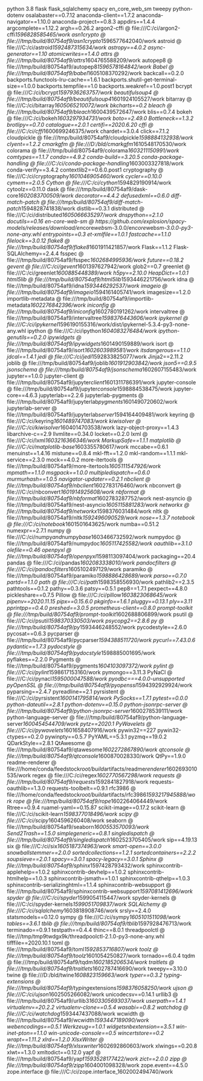 python 3.8
flask
flask_sqlalchemy
spacy
en_core_web_sm
tweepy
python-dotenv
osa l a b a s t e r = = 0 . 7 . 1 2  
 a n a c o n d a - c l i e n t = = 1 . 7 . 2  
 a n a c o n d a - n a v i g a t o r = = 1 . 1 0 . 0  
 a n a c o n d a - p r o j e c t = = 0 . 8 . 3  
 a p p d i r s = = 1 . 4 . 4  
 a r g c o m p l e t e = = 1 . 1 2 . 2  
 a r g h = = 0 . 2 6 . 2  
 a r g o n 2 - c f f i   @   f i l e : / / / C : / c i / a r g o n 2 - c f f i _ 1 5 9 6 8 2 8 5 8 5 4 6 5 / w o r k  
 a s n 1 c r y p t o   @   f i l e : / / / t m p / b u i l d / 8 0 7 5 4 a f 9 / a s n 1 c r y p t o _ 1 5 9 6 5 7 7 6 4 2 0 4 0 / w o r k  
 a s t r o i d   @   f i l e : / / / C : / c i / a s t r o i d _ 1 5 9 2 4 8 7 3 1 5 6 3 4 / w o r k  
 a s t r o p y = = 4 . 0 . 2  
 a s y n c - g e n e r a t o r = = 1 . 1 0  
 a t o m i c w r i t e s = = 1 . 4 . 0  
 a t t r s   @   f i l e : / / / t m p / b u i l d / 8 0 7 5 4 a f 9 / a t t r s _ 1 6 0 4 7 6 5 5 8 8 2 0 9 / w o r k  
 a u t o p e p 8   @   f i l e : / / / t m p / b u i l d / 8 0 7 5 4 a f 9 / a u t o p e p 8 _ 1 5 9 6 5 7 8 1 6 4 8 4 2 / w o r k  
 B a b e l   @   f i l e : / / / t m p / b u i l d / 8 0 7 5 4 a f 9 / b a b e l _ 1 6 0 5 1 0 8 3 7 0 2 9 2 / w o r k  
 b a c k c a l l = = 0 . 2 . 0  
 b a c k p o r t s . f u n c t o o l s - l r u - c a c h e = = 1 . 6 . 1  
 b a c k p o r t s . s h u t i l - g e t - t e r m i n a l - s i z e = = 1 . 0 . 0  
 b a c k p o r t s . t e m p f i l e = = 1 . 0  
 b a c k p o r t s . w e a k r e f = = 1 . 0 . p o s t 1  
 b c r y p t   @   f i l e : / / / C : / c i / b c r y p t _ 1 5 9 7 9 3 6 2 6 3 7 5 7 / w o r k  
 b e a u t i f u l s o u p 4   @   f i l e : / / / t m p / b u i l d / 8 0 7 5 4 a f 9 / b e a u t i f u l s o u p 4 _ 1 6 0 1 9 2 4 1 0 5 5 2 7 / w o r k  
 b i t a r r a y   @   f i l e : / / / C : / c i / b i t a r r a y _ 1 6 0 5 0 6 5 2 1 0 0 7 2 / w o r k  
 b k c h a r t s = = 0 . 2  
 b l e a c h   @   f i l e : / / / t m p / b u i l d / 8 0 7 5 4 a f 9 / b l e a c h _ 1 6 0 0 4 3 9 5 7 2 6 4 7 / w o r k  
 b l i s = = 0 . 7 . 4  
 b o k e h   @   f i l e : / / / C : / c i / b o k e h _ 1 6 0 3 2 9 7 9 3 4 7 3 1 / w o r k  
 b o t o = = 2 . 4 9 . 0  
 B o t t l e n e c k = = 1 . 3 . 2  
 b r o t l i p y = = 0 . 7 . 0  
 c a t a l o g u e = = 2 . 0 . 1  
 c e r t i f i = = 2 0 2 0 . 6 . 2 0  
 c f f i   @   f i l e : / / / C : / c i / c f f i _ 1 6 0 0 6 9 9 2 4 6 3 7 5 / w o r k  
 c h a r d e t = = 3 . 0 . 4  
 c l i c k = = 7 . 1 . 2  
 c l o u d p i c k l e   @   f i l e : / / / t m p / b u i l d / 8 0 7 5 4 a f 9 / c l o u d p i c k l e _ 1 5 9 8 8 8 4 1 3 2 9 3 8 / w o r k  
 c l y e n t = = 1 . 2 . 2  
 c m a r k g f m   @   f i l e : / / / D : / b l d / c m a r k g f m _ 1 6 1 0 5 4 8 1 7 0 5 3 0 / w o r k  
 c o l o r a m a   @   f i l e : / / / t m p / b u i l d / 8 0 7 5 4 a f 9 / c o l o r a m a _ 1 6 0 3 2 1 1 1 5 0 9 9 1 / w o r k  
 c o m t y p e s = = 1 . 1 . 7  
 c o n d a = = 4 . 9 . 2  
 c o n d a - b u i l d = = 3 . 2 0 . 5  
 c o n d a - p a c k a g e - h a n d l i n g   @   f i l e : / / / C : / c i / c o n d a - p a c k a g e - h a n d l i n g _ 1 6 0 3 0 0 3 3 2 7 8 1 8 / w o r k  
 c o n d a - v e r i f y = = 3 . 4 . 2  
 c o n t e x t l i b 2 = = 0 . 6 . 0 . p o s t 1  
 c r y p t o g r a p h y   @   f i l e : / / / C : / c i / c r y p t o g r a p h y _ 1 6 0 1 0 4 6 9 0 5 4 6 0 / w o r k  
 c y c l e r = = 0 . 1 0 . 0  
 c y m e m = = 2 . 0 . 5  
 C y t h o n   @   f i l e : / / / C : / c i / c y t h o n _ 1 5 9 4 8 2 9 1 9 0 9 1 4 / w o r k  
 c y t o o l z = = 0 . 1 1 . 0  
 d a s k   @   f i l e : / / / t m p / b u i l d / 8 0 7 5 4 a f 9 / d a s k - c o r e _ 1 6 0 2 0 8 3 7 0 0 5 0 9 / w o r k  
 d e c o r a t o r = = 4 . 4 . 2  
 d e f u s e d x m l = = 0 . 6 . 0  
 d i f f - m a t c h - p a t c h   @   f i l e : / / / t m p / b u i l d / 8 0 7 5 4 a f 9 / d i f f - m a t c h - p a t c h _ 1 5 9 4 8 2 8 7 4 1 8 3 8 / w o r k  
 d i s t l i b = = 0 . 3 . 1  
 d i s t r i b u t e d   @   f i l e : / / / C : / c i / d i s t r i b u t e d _ 1 6 0 5 0 6 6 6 3 5 2 9 7 / w o r k  
 d n s p y t h o n = = 2 . 1 . 0  
 d o c u t i l s = = 0 . 1 6  
 e n - c o r e - w e b - s m   @   h t t p s : / / g i t h u b . c o m / e x p l o s i o n / s p a c y - m o d e l s / r e l e a s e s / d o w n l o a d / e n _ c o r e _ w e b _ s m - 3 . 0 . 0 / e n _ c o r e _ w e b _ s m - 3 . 0 . 0 - p y 3 - n o n e - a n y . w h l  
 e n t r y p o i n t s = = 0 . 3  
 e t - x m l f i l e = = 1 . 0 . 1  
 f a s t c a c h e = = 1 . 1 . 0  
 f i l e l o c k = = 3 . 0 . 1 2  
 f l a k e 8   @   f i l e : / / / t m p / b u i l d / 8 0 7 5 4 a f 9 / f l a k e 8 _ 1 6 0 1 9 1 1 4 2 1 8 5 7 / w o r k  
 F l a s k = = 1 . 1 . 2  
 F l a s k - S Q L A l c h e m y = = 2 . 4 . 4  
 f s s p e c   @   f i l e : / / / t m p / b u i l d / 8 0 7 5 4 a f 9 / f s s p e c _ 1 6 0 2 6 8 4 9 9 5 9 3 6 / w o r k  
 f u t u r e = = 0 . 1 8 . 2  
 g e v e n t   @   f i l e : / / / C : / c i / g e v e n t _ 1 6 0 1 3 9 7 6 2 7 9 4 2 / w o r k  
 g l o b 2 = = 0 . 7  
 g r e e n l e t   @   f i l e : / / / C : / c i / g r e e n l e t _ 1 6 0 0 8 8 5 4 4 8 3 8 9 / w o r k  
 h 5 p y = = 2 . 1 0 . 0  
 H e a p D i c t = = 1 . 0 . 1  
 h t m l 5 l i b   @   f i l e : / / / t m p / b u i l d / 8 0 7 5 4 a f 9 / h t m l 5 l i b _ 1 5 9 3 4 4 6 2 2 1 7 5 6 / w o r k  
 i d n a   @   f i l e : / / / t m p / b u i l d / 8 0 7 5 4 a f 9 / i d n a _ 1 5 9 3 4 4 6 2 9 2 5 3 7 / w o r k  
 i m a g e i o   @   f i l e : / / / t m p / b u i l d / 8 0 7 5 4 a f 9 / i m a g e i o _ 1 5 9 4 1 6 1 4 0 5 7 4 1 / w o r k  
 i m a g e s i z e = = 1 . 2 . 0  
 i m p o r t l i b - m e t a d a t a   @   f i l e : / / / t m p / b u i l d / 8 0 7 5 4 a f 9 / i m p o r t l i b - m e t a d a t a _ 1 6 0 2 2 7 6 8 4 2 3 9 6 / w o r k  
 i n i c o n f i g   @   f i l e : / / / t m p / b u i l d / 8 0 7 5 4 a f 9 / i n i c o n f i g _ 1 6 0 2 7 8 0 1 9 1 2 6 2 / w o r k  
 i n t e r v a l t r e e   @   f i l e : / / / t m p / b u i l d / 8 0 7 5 4 a f 9 / i n t e r v a l t r e e _ 1 5 9 8 3 7 6 4 4 3 6 0 6 / w o r k  
 i p y k e r n e l   @   f i l e : / / / C : / c i / i p y k e r n e l _ 1 5 9 6 1 9 0 1 5 5 3 1 6 / w o r k / d i s t / i p y k e r n e l - 5 . 3 . 4 - p y 3 - n o n e - a n y . w h l  
 i p y t h o n   @   f i l e : / / / C : / c i / i p y t h o n _ 1 6 0 4 0 8 3 2 7 6 4 8 4 / w o r k  
 i p y t h o n - g e n u t i l s = = 0 . 2 . 0  
 i p y w i d g e t s   @   f i l e : / / / t m p / b u i l d / 8 0 7 5 4 a f 9 / i p y w i d g e t s _ 1 6 0 1 4 9 0 1 5 9 8 8 9 / w o r k  
 i s o r t   @   f i l e : / / / t m p / b u i l d / 8 0 7 5 4 a f 9 / i s o r t _ 1 6 0 2 6 0 3 9 8 9 5 8 1 / w o r k  
 i t s d a n g e r o u s = = 1 . 1 . 0  
 j d c a l = = 1 . 4 . 1  
 j e d i   @   f i l e : / / / C : / c i / j e d i _ 1 5 9 2 8 3 3 8 2 5 0 7 7 / w o r k  
 J i n j a 2 = = 2 . 1 1 . 2  
 j o b l i b   @   f i l e : / / / t m p / b u i l d / 8 0 7 5 4 a f 9 / j o b l i b _ 1 6 0 1 9 1 2 9 0 3 8 4 2 / w o r k  
 j s o n 5 = = 0 . 9 . 5  
 j s o n s c h e m a   @   f i l e : / / / t m p / b u i l d / 8 0 7 5 4 a f 9 / j s o n s c h e m a _ 1 6 0 2 6 0 7 1 5 5 4 8 3 / w o r k  
 j u p y t e r = = 1 . 0 . 0  
 j u p y t e r - c l i e n t   @   f i l e : / / / t m p / b u i l d / 8 0 7 5 4 a f 9 / j u p y t e r _ c l i e n t _ 1 6 0 1 3 1 1 7 8 6 3 9 1 / w o r k  
 j u p y t e r - c o n s o l e   @   f i l e : / / / t m p / b u i l d / 8 0 7 5 4 a f 9 / j u p y t e r _ c o n s o l e _ 1 5 9 8 8 8 4 5 3 8 4 7 5 / w o r k  
 j u p y t e r - c o r e = = 4 . 6 . 3  
 j u p y t e r l a b = = 2 . 2 . 6  
 j u p y t e r l a b - p y g m e n t s   @   f i l e : / / / t m p / b u i l d / 8 0 7 5 4 a f 9 / j u p y t e r l a b _ p y g m e n t s _ 1 6 0 1 4 9 0 7 2 0 6 0 2 / w o r k  
 j u p y t e r l a b - s e r v e r   @   f i l e : / / / t m p / b u i l d / 8 0 7 5 4 a f 9 / j u p y t e r l a b _ s e r v e r _ 1 5 9 4 1 6 4 4 0 9 4 8 1 / w o r k  
 k e y r i n g   @   f i l e : / / / C : / c i / k e y r i n g _ 1 6 0 1 4 8 9 7 4 7 0 8 3 / w o r k  
 k i w i s o l v e r   @   f i l e : / / / C : / c i / k i w i s o l v e r _ 1 6 0 4 0 1 4 7 0 3 5 3 8 / w o r k  
 l a z y - o b j e c t - p r o x y = = 1 . 4 . 3  
 l i b a r c h i v e - c = = 2 . 9  
 l l v m l i t e = = 0 . 3 4 . 0  
 l o c k e t = = 0 . 2 . 0  
 l x m l   @   f i l e : / / / C : / c i / l x m l _ 1 6 0 3 2 1 6 3 6 6 3 4 6 / w o r k  
 M a r k u p S a f e = = 1 . 1 . 1  
 m a t p l o t l i b   @   f i l e : / / / C : / c i / m a t p l o t l i b - b a s e _ 1 6 0 3 3 5 5 7 8 0 6 1 7 / w o r k  
 m c c a b e = = 0 . 6 . 1  
 m e n u i n s t = = 1 . 4 . 1 6  
 m i s t u n e = = 0 . 8 . 4  
 m k l - f f t = = 1 . 2 . 0  
 m k l - r a n d o m = = 1 . 1 . 1  
 m k l - s e r v i c e = = 2 . 3 . 0  
 m o c k = = 4 . 0 . 2  
 m o r e - i t e r t o o l s   @   f i l e : / / / t m p / b u i l d / 8 0 7 5 4 a f 9 / m o r e - i t e r t o o l s _ 1 6 0 5 1 1 1 5 4 7 9 2 6 / w o r k  
 m p m a t h = = 1 . 1 . 0  
 m s g p a c k = = 1 . 0 . 0  
 m u l t i p l e d i s p a t c h = = 0 . 6 . 0  
 m u r m u r h a s h = = 1 . 0 . 5  
 n a v i g a t o r - u p d a t e r = = 0 . 2 . 1  
 n b c l i e n t   @   f i l e : / / / t m p / b u i l d / 8 0 7 5 4 a f 9 / n b c l i e n t _ 1 6 0 2 7 8 3 1 7 6 4 6 0 / w o r k  
 n b c o n v e r t   @   f i l e : / / / C : / c i / n b c o n v e r t _ 1 6 0 1 9 1 4 9 2 5 6 0 8 / w o r k  
 n b f o r m a t   @   f i l e : / / / t m p / b u i l d / 8 0 7 5 4 a f 9 / n b f o r m a t _ 1 6 0 2 7 8 3 2 8 7 7 5 2 / w o r k  
 n e s t - a s y n c i o   @   f i l e : / / / t m p / b u i l d / 8 0 7 5 4 a f 9 / n e s t - a s y n c i o _ 1 6 0 5 1 1 5 8 8 1 2 8 3 / w o r k  
 n e t w o r k x   @   f i l e : / / / t m p / b u i l d / 8 0 7 5 4 a f 9 / n e t w o r k x _ 1 5 9 8 3 7 6 0 3 1 4 8 4 / w o r k  
 n l t k   @   f i l e : / / / t m p / b u i l d / 8 0 7 5 4 a f 9 / n l t k _ 1 5 9 2 4 9 6 0 9 0 5 2 9 / w o r k  
 n o s e = = 1 . 3 . 7  
 n o t e b o o k   @   f i l e : / / / C : / c i / n o t e b o o k _ 1 6 0 1 5 0 1 6 4 3 6 2 5 / w o r k  
 n u m b a = = 0 . 5 1 . 2  
 n u m e x p r = = 2 . 7 . 1  
 n u m p y   @   f i l e : / / / C : / c i / n u m p y _ a n d _ n u m p y _ b a s e _ 1 6 0 3 4 6 6 7 3 2 5 9 2 / w o r k  
 n u m p y d o c   @   f i l e : / / / t m p / b u i l d / 8 0 7 5 4 a f 9 / n u m p y d o c _ 1 6 0 5 1 1 7 4 2 5 5 8 2 / w o r k  
 o a u t h l i b = = 3 . 1 . 0  
 o l e f i l e = = 0 . 4 6  
 o p e n p y x l   @   f i l e : / / / t m p / b u i l d / 8 0 7 5 4 a f 9 / o p e n p y x l _ 1 5 9 8 1 1 3 0 9 7 4 0 4 / w o r k  
 p a c k a g i n g = = 2 0 . 4  
 p a n d a s   @   f i l e : / / / C : / c i / p a n d a s _ 1 6 0 2 0 8 3 3 3 8 0 1 0 / w o r k  
 p a n d o c f i l t e r s   @   f i l e : / / / C : / c i / p a n d o c f i l t e r s _ 1 6 0 5 1 0 2 4 9 7 1 2 9 / w o r k  
 p a r a m i k o   @   f i l e : / / / t m p / b u i l d / 8 0 7 5 4 a f 9 / p a r a m i k o _ 1 5 9 8 8 8 6 4 2 8 6 8 9 / w o r k  
 p a r s o = = 0 . 7 . 0  
 p a r t d = = 1 . 1 . 0  
 p a t h   @   f i l e : / / / C : / c i / p a t h _ 1 5 9 8 3 5 8 5 5 6 9 3 0 / w o r k  
 p a t h l i b 2 = = 2 . 3 . 5  
 p a t h t o o l s = = 0 . 1 . 2  
 p a t h y = = 0 . 3 . 6  
 p a t s y = = 0 . 5 . 1  
 p e p 8 = = 1 . 7 . 1  
 p e x p e c t = = 4 . 8 . 0  
 p i c k l e s h a r e = = 0 . 7 . 5  
 P i l l o w   @   f i l e : / / / C : / c i / p i l l o w _ 1 6 0 3 8 2 3 0 6 8 6 4 5 / w o r k  
 p i p e n v = = 2 0 2 0 . 1 1 . 1 5  
 p i p x = = 0 . 1 5 . 6 . 0  
 p k g i n f o = = 1 . 6 . 1  
 p l u g g y = = 0 . 1 3 . 1  
 p l y = = 3 . 1 1  
 p p r i n t p p = = 0 . 4 . 0  
 p r e s h e d = = 3 . 0 . 5  
 p r o m e t h e u s - c l i e n t = = 0 . 8 . 0  
 p r o m p t - t o o l k i t   @   f i l e : / / / t m p / b u i l d / 8 0 7 5 4 a f 9 / p r o m p t - t o o l k i t _ 1 6 0 2 6 8 8 8 0 6 8 9 9 / w o r k  
 p s u t i l   @   f i l e : / / / C : / c i / p s u t i l _ 1 5 9 8 3 7 0 3 3 0 5 0 3 / w o r k  
 p s y c o p g 2 = = 2 . 8 . 6  
 p y   @   f i l e : / / / t m p / b u i l d / 8 0 7 5 4 a f 9 / p y _ 1 5 9 3 4 4 6 2 4 8 5 5 2 / w o r k  
 p y c o d e s t y l e = = 2 . 6 . 0  
 p y c o s a t = = 0 . 6 . 3  
 p y c p a r s e r   @   f i l e : / / / t m p / b u i l d / 8 0 7 5 4 a f 9 / p y c p a r s e r _ 1 5 9 4 3 8 8 5 1 1 7 2 0 / w o r k  
 p y c u r l = = 7 . 4 3 . 0 . 6  
 p y d a n t i c = = 1 . 7 . 3  
 p y d o c s t y l e   @   f i l e : / / / t m p / b u i l d / 8 0 7 5 4 a f 9 / p y d o c s t y l e _ 1 5 9 8 8 8 5 0 0 1 6 9 5 / w o r k  
 p y f l a k e s = = 2 . 2 . 0  
 P y g m e n t s   @   f i l e : / / / t m p / b u i l d / 8 0 7 5 4 a f 9 / p y g m e n t s _ 1 6 0 4 1 0 3 0 9 7 3 7 2 / w o r k  
 p y l i n t   @   f i l e : / / / C : / c i / p y l i n t _ 1 5 9 8 6 1 7 1 5 3 1 6 0 / w o r k  
 p y m o n g o = = 3 . 1 1 . 3  
 P y N a C l   @   f i l e : / / / C : / c i / p y n a c l _ 1 5 9 5 0 0 0 0 4 7 5 8 8 / w o r k  
 p y o d b c = = = 4 . 0 . 0 - u n s u p p o r t e d  
 p y O p e n S S L   @   f i l e : / / / t m p / b u i l d / 8 0 7 5 4 a f 9 / p y o p e n s s l _ 1 5 9 4 3 9 2 9 2 9 9 2 4 / w o r k  
 p y p a r s i n g = = 2 . 4 . 7  
 p y r e a d l i n e = = 2 . 1  
 p y r s i s t e n t   @   f i l e : / / / C : / c i / p y r s i s t e n t _ 1 6 0 0 1 4 1 7 9 5 8 1 4 / w o r k  
 P y S o c k s = = 1 . 7 . 1  
 p y t e s t = = 0 . 0 . 0  
 p y t h o n - d a t e u t i l = = 2 . 8 . 1  
 p y t h o n - d o t e n v = = 0 . 1 5 . 0  
 p y t h o n - j s o n r p c - s e r v e r   @   f i l e : / / / t m p / b u i l d / 8 0 7 5 4 a f 9 / p y t h o n - j s o n r p c - s e r v e r _ 1 6 0 0 2 7 8 5 3 9 1 1 1 / w o r k  
 p y t h o n - l a n g u a g e - s e r v e r   @   f i l e : / / / t m p / b u i l d / 8 0 7 5 4 a f 9 / p y t h o n - l a n g u a g e - s e r v e r _ 1 6 0 0 4 5 4 5 4 4 7 0 9 / w o r k  
 p y t z = = 2 0 2 0 . 1  
 P y W a v e l e t s   @   f i l e : / / / C : / c i / p y w a v e l e t s _ 1 6 0 1 6 5 8 4 0 7 9 1 6 / w o r k  
 p y w i n 3 2 = = 2 2 7  
 p y w i n 3 2 - c t y p e s = = 0 . 2 . 0  
 p y w i n p t y = = 0 . 5 . 7  
 P y Y A M L = = 5 . 3 . 1  
 p y z m q = = 1 9 . 0 . 2  
 Q D a r k S t y l e = = 2 . 8 . 1  
 Q t A w e s o m e   @   f i l e : / / / t m p / b u i l d / 8 0 7 5 4 a f 9 / q t a w e s o m e _ 1 6 0 2 2 7 2 8 6 7 8 9 0 / w o r k  
 q t c o n s o l e   @   f i l e : / / / t m p / b u i l d / 8 0 7 5 4 a f 9 / q t c o n s o l e _ 1 6 0 0 8 7 0 0 2 8 3 3 0 / w o r k  
 Q t P y = = 1 . 9 . 0  
 r e a d m e - r e n d e r e r   @   f i l e : / / / h o m e / c o n d a / f e e d s t o c k _ r o o t / b u i l d _ a r t i f a c t s / r e a d m e _ r e n d e r e r _ 1 6 0 2 6 9 3 0 1 0 5 3 5 / w o r k  
 r e g e x   @   f i l e : / / / C : / c i / r e g e x _ 1 6 0 2 7 7 0 5 6 7 2 9 8 / w o r k  
 r e q u e s t s   @   f i l e : / / / t m p / b u i l d / 8 0 7 5 4 a f 9 / r e q u e s t s _ 1 5 9 2 8 4 1 8 2 7 9 1 8 / w o r k  
 r e q u e s t s - o a u t h l i b = = 1 . 3 . 0  
 r e q u e s t s - t o o l b e l t = = 0 . 9 . 1  
 r f c 3 9 8 6   @   f i l e : / / / h o m e / c o n d a / f e e d s t o c k _ r o o t / b u i l d _ a r t i f a c t s / r f c 3 9 8 6 _ 1 5 9 3 2 1 7 9 4 5 8 8 8 / w o r k  
 r o p e   @   f i l e : / / / t m p / b u i l d / 8 0 7 5 4 a f 9 / r o p e _ 1 6 0 2 2 6 4 0 6 4 4 4 9 / w o r k  
 R t r e e = = 0 . 9 . 4  
 r u a m e l - y a m l = = 0 . 1 5 . 8 7  
 s c i k i t - i m a g e = = 0 . 1 7 . 2  
 s c i k i t - l e a r n   @   f i l e : / / / C : / c i / s c i k i t - l e a r n _ 1 5 9 8 3 7 7 0 1 8 4 9 6 / w o r k  
 s c i p y   @   f i l e : / / / C : / c i / s c i p y _ 1 6 0 4 5 9 6 2 6 0 4 0 8 / w o r k  
 s e a b o r n   @   f i l e : / / / t m p / b u i l d / 8 0 7 5 4 a f 9 / s e a b o r n _ 1 6 0 0 5 5 3 5 7 0 0 9 3 / w o r k  
 S e n d 2 T r a s h = = 1 . 5 . 0  
 s i m p l e g e n e r i c = = 0 . 8 . 1  
 s i n g l e d i s p a t c h   @   f i l e : / / / t m p / b u i l d / 8 0 7 5 4 a f 9 / s i n g l e d i s p a t c h _ 1 6 0 2 5 2 3 7 0 5 4 0 5 / w o r k  
 s i p = = 4 . 1 9 . 1 3  
 s i x   @   f i l e : / / / C : / c i / s i x _ 1 6 0 5 1 8 7 3 7 4 9 6 3 / w o r k  
 s m a r t - o p e n = = 3 . 0 . 0  
 s n o w b a l l s t e m m e r = = 2 . 0 . 0  
 s o r t e d c o l l e c t i o n s = = 1 . 2 . 1  
 s o r t e d c o n t a i n e r s = = 2 . 2 . 2  
 s o u p s i e v e = = 2 . 0 . 1  
 s p a c y = = 3 . 0 . 1  
 s p a c y - l e g a c y = = 3 . 0 . 1  
 S p h i n x   @   f i l e : / / / t m p / b u i l d / 8 0 7 5 4 a f 9 / s p h i n x _ 1 5 9 7 4 2 8 7 9 3 4 3 2 / w o r k  
 s p h i n x c o n t r i b - a p p l e h e l p = = 1 . 0 . 2  
 s p h i n x c o n t r i b - d e v h e l p = = 1 . 0 . 2  
 s p h i n x c o n t r i b - h t m l h e l p = = 1 . 0 . 3  
 s p h i n x c o n t r i b - j s m a t h = = 1 . 0 . 1  
 s p h i n x c o n t r i b - q t h e l p = = 1 . 0 . 3  
 s p h i n x c o n t r i b - s e r i a l i z i n g h t m l = = 1 . 1 . 4  
 s p h i n x c o n t r i b - w e b s u p p o r t   @   f i l e : / / / t m p / b u i l d / 8 0 7 5 4 a f 9 / s p h i n x c o n t r i b - w e b s u p p o r t _ 1 5 9 7 0 8 1 4 1 2 6 9 6 / w o r k  
 s p y d e r   @   f i l e : / / / C : / c i / s p y d e r _ 1 5 9 9 0 5 4 1 1 5 4 4 7 / w o r k  
 s p y d e r - k e r n e l s   @   f i l e : / / / C : / c i / s p y d e r - k e r n e l s _ 1 5 9 9 0 5 1 7 0 9 8 3 7 / w o r k  
 S Q L A l c h e m y   @   f i l e : / / / C : / c i / s q l a l c h e m y _ 1 6 0 3 8 1 8 9 0 8 7 4 6 / w o r k  
 s r s l y = = 2 . 4 . 0  
 s t a t s m o d e l s = = 0 . 1 2 . 0  
 s y m p y   @   f i l e : / / / C : / c i / s y m p y _ 1 6 0 5 1 0 1 5 1 1 0 9 8 / w o r k  
 t a b l e s = = 3 . 6 . 1  
 t b l i b   @   f i l e : / / / t m p / b u i l d / 8 0 7 5 4 a f 9 / t b l i b _ 1 5 9 7 9 2 8 4 7 6 7 1 3 / w o r k  
 t e r m i n a d o = = 0 . 9 . 1  
 t e s t p a t h = = 0 . 4 . 4  
 t h i n c = = 8 . 0 . 1  
 t h r e a d p o o l c t l   @   f i l e : / / / t m p / t m p 9 t w d g x 9 k / t h r e a d p o o l c t l - 2 . 1 . 0 - p y 3 - n o n e - a n y . w h l  
 t i f f f i l e = = 2 0 2 0 . 1 0 . 1  
 t o m l   @   f i l e : / / / t m p / b u i l d / 8 0 7 5 4 a f 9 / t o m l _ 1 5 9 2 8 5 3 7 1 6 8 0 7 / w o r k  
 t o o l z   @   f i l e : / / / t m p / b u i l d / 8 0 7 5 4 a f 9 / t o o l z _ 1 6 0 1 0 5 4 2 5 0 8 2 7 / w o r k  
 t o r n a d o = = 6 . 0 . 4  
 t q d m   @   f i l e : / / / t m p / b u i l d / 8 0 7 5 4 a f 9 / t q d m _ 1 6 0 2 1 8 5 2 0 6 5 3 4 / w o r k  
 t r a i t l e t s   @   f i l e : / / / t m p / b u i l d / 8 0 7 5 4 a f 9 / t r a i t l e t s _ 1 6 0 2 7 8 7 4 1 6 6 9 0 / w o r k  
 t w e e p y = = 3 . 1 0 . 0  
 t w i n e   @   f i l e : / / / D : / b l d / t w i n e _ 1 6 0 8 8 2 3 1 5 9 6 6 3 / w o r k  
 t y p e r = = 0 . 3 . 2  
 t y p i n g - e x t e n s i o n s   @   f i l e : / / / t m p / b u i l d / 8 0 7 5 4 a f 9 / t y p i n g _ e x t e n s i o n s _ 1 5 9 8 3 7 6 0 5 8 2 5 0 / w o r k  
 u j s o n   @   f i l e : / / / C : / c i / u j s o n _ 1 6 0 2 5 0 5 2 6 6 0 8 2 / w o r k  
 u n i c o d e c s v = = 0 . 1 4 . 1  
 u r l l i b 3   @   f i l e : / / / t m p / b u i l d / 8 0 7 5 4 a f 9 / u r l l i b 3 _ 1 6 0 3 3 0 5 6 9 3 0 3 7 / w o r k  
 u s e r p a t h = = 1 . 4 . 1  
 v i r t u a l e n v = = 2 0 . 2 . 2  
 v i r t u a l e n v - c l o n e = = 0 . 5 . 4  
 w a s a b i = = 0 . 8 . 2  
 w a t c h d o g   @   f i l e : / / / C : / c i / w a t c h d o g _ 1 5 9 3 4 4 7 4 3 7 0 8 8 / w o r k  
 w c w i d t h   @   f i l e : / / / t m p / b u i l d / 8 0 7 5 4 a f 9 / w c w i d t h _ 1 5 9 3 4 4 7 1 8 9 0 9 0 / w o r k  
 w e b e n c o d i n g s = = 0 . 5 . 1  
 W e r k z e u g = = 1 . 0 . 1  
 w i d g e t s n b e x t e n s i o n = = 3 . 5 . 1  
 w i n - i n e t - p t o n = = 1 . 1 . 0  
 w i n - u n i c o d e - c o n s o l e = = 0 . 5  
 w i n c e r t s t o r e = = 0 . 2  
 w r a p t = = 1 . 1 1 . 2  
 x l r d = = 1 . 2 . 0  
 X l s x W r i t e r   @   f i l e : / / / t m p / b u i l d / 8 0 7 5 4 a f 9 / x l s x w r i t e r _ 1 6 0 2 6 9 2 8 6 0 6 0 3 / w o r k  
 x l w i n g s = = 0 . 2 0 . 8  
 x l w t = = 1 . 3 . 0  
 x m l t o d i c t = = 0 . 1 2 . 0  
 y a p f   @   f i l e : / / / t m p / b u i l d / 8 0 7 5 4 a f 9 / y a p f _ 1 5 9 3 5 2 8 1 7 7 4 2 2 / w o r k  
 z i c t = = 2 . 0 . 0  
 z i p p   @   f i l e : / / / t m p / b u i l d / 8 0 7 5 4 a f 9 / z i p p _ 1 6 0 4 0 0 1 0 9 8 3 2 8 / w o r k  
 z o p e . e v e n t = = 4 . 5 . 0  
 z o p e . i n t e r f a c e   @   f i l e : / / / C : / c i / z o p e . i n t e r f a c e _ 1 6 0 2 0 0 2 4 9 4 7 4 0 / w o r k  
 